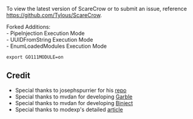 To view the latest version of ScareCrow or to submit an issue, reference https://github.com/Tylous/ScareCrow.  

Forked Additions:   
      - PipeInjection Execution Mode  
      - UUIDFromString Execution Mode  
      - EnumLoadedModules Execution Mode  

```export GO111MODULE=on```


## Credit 
* Special thanks to josephspurrier for his [repo](https://github.com/josephspurrier/goversioninfo)
* Special thanks to mvdan for developing [Garble](https://github.com/burrowers/garble)
* Special thanks to mvdan for developing [Binject](github.com/Binject/debug/pe)
* Special thanks to modexp's detailed [article]("https://www.mdsec.co.uk/2020/12/bypassing-user-mode-hooks-and-direct-invocation-of-system-calls-for-red-teams/")
